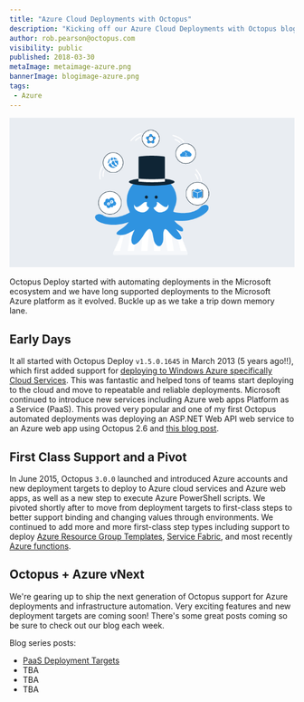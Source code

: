 ```yaml
---
title: "Azure Cloud Deployments with Octopus"
description: "Kicking off our Azure Cloud Deployments with Octopus blog series looking at the breadth of options currently available."
author: rob.pearson@octopus.com
visibility: public
published: 2018-03-30
metaImage: metaimage-azure.png
bannerImage: blogimage-azure.png
tags:
 - Azure
---
```


![Octopus Juggling Azure Balls](blogimage-azure.png)

Octopus Deploy started with automating deployments in the Microsoft ecosystem and we have long supported deployments to the Microsoft Azure platform as it evolved. Buckle up as we take a trip down memory lane.

## Early Days

It all started with Octopus Deploy `v1.5.0.1645` in March 2013 (5 years ago!!), which first added support for [deploying to Windows Azure specifically Cloud Services](https://octopus.com/blog/octopus-1.5-azure-ftp-scriptcs). This was fantastic and helped tons of teams start deploying to the cloud and move to repeatable and reliable deployments. Microsoft continued to introduce new services including Azure web apps Platform as a Service (PaaS). This proved very popular and one of my first Octopus automated deployments was deploying an ASP.NET Web API web service to an Azure web app using Octopus 2.6 and [this blog post](https://octopus.com/blog/deploy-aspnet-applications-to-azure-websites).

## First Class Support and a Pivot

In June 2015, Octopus `3.0.0` launched and introduced Azure accounts and new deployment targets to deploy to Azure cloud services and Azure web apps, as well as a new step to execute Azure PowerShell scripts. We pivoted shortly after to move from deployment targets to first-class steps to better support binding and changing values through environments. We continued to add more and more first-class step types including support to deploy [Azure Resource Group Templates](https://octopus.com/blog/octopus-deploy-3.3), [Service Fabric](https://octopus.com/blog/octopus-release-3-13), and most recently [Azure functions](https://octopus.com/blog/azure-functions).

## Octopus + Azure vNext

We're gearing up to ship the next generation of Octopus support for Azure deployments and infrastructure automation. Very exciting features and new deployment targets are coming soon!  There's some great posts coming so be sure to check out our blog each week.

Blog series posts:

* [PaaS Deployment Targets](/blog/2018-04/paas-targets/index.md)
* TBA
* TBA
* TBA
